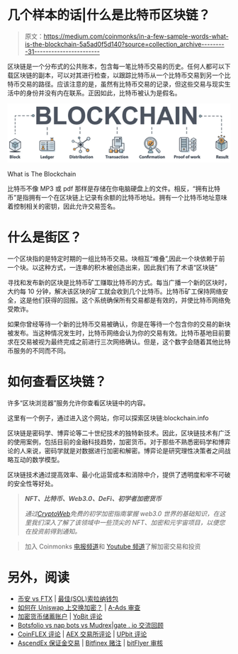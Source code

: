 # 几个样本的话|什么是比特币区块链？

> 原文：<https://medium.com/coinmonks/in-a-few-sample-words-what-is-the-blockchain-5a5ad0f5d140?source=collection_archive---------31----------------------->

区块链是一个分布式的公共账本，包含每一笔比特币交易的历史。任何人都可以下载区块链的副本，可以对其进行检查，以跟踪比特币从一个比特币交易到另一个比特币交易的路径。应该注意的是，虽然有比特币交易的记录，但这些交易与现实生活中的身份并没有内在联系。正因如此，比特币被认为是假名。

![](img/0698bb76f5a9e86c4839da473536c27f.png)

What is The Blockchain

比特币不像 MP3 或 pdf 那样是存储在你电脑硬盘上的文件。相反，“拥有比特币”是指拥有一个在区块链上记录有余额的比特币地址。拥有一个比特币地址意味着控制相关的密钥，因此允许交易签名。

# 什么是街区？

一个区块指的是特定时期的一组比特币交易。块相互“堆叠”,因此一个块依赖于前一个块。以这种方式，一连串的积木被创造出来，因此我们有了术语“区块链”

寻找和发布新的区块是比特币矿工赚取比特币的方式。每当广播一个新的区块时，大约每 10 分钟，解决该区块的矿工就会收到几个比特币。比特币矿工保持网络安全，这是他们获得的回报。这个系统确保所有交易都是有效的，并使比特币网络免受欺诈。

如果你曾经等待一个新的比特币交易被确认，你是在等待一个包含你的交易的新块被发布。当这种情况发生时，比特币网络会认为你的交易有效。比特币基地目前要求在交易被视为最终完成之前进行三次网络确认。但是，这个数字会随着其他比特币服务的不同而不同。

# **如何查看区块链？**

许多“区块浏览器”服务允许你查看区块链中的内容。

这里有一个例子，通过进入这个网站，你可以探索区块链:blockchain.info

区块链是密码学、博弈论等二十世纪技术的独特新技术。因此，区块链技术有广泛的使用案例，包括目前的金融科技趋势，加密货币。对于那些不熟悉密码学和博弈论的人来说，密码学就是对数据进行加密和解密。博弈论是研究理性决策者之间战略互动的数学模型。

区块链技术通过提高效率、最小化运营成本和消除中介，提供了透明度和牢不可破的安全性等好处。

> ***NFT、比特币、Web3.0、DeFi、初学者加密货币***
> 
> *通过*[*CryptoWeb*](http://cryptoweb.wiki/)*免费的初学加密指南掌握 web3.0 世界的基础知识，在这里我们深入了解了该领域中一些顶尖的 NFT、加密和元宇宙项目，以便您在投资前得到通知。*

> 加入 Coinmonks [电报频道](https://t.me/coincodecap)和 [Youtube 频道](https://www.youtube.com/c/coinmonks/videos)了解加密交易和投资

# 另外，阅读

*   [币安 vs FTX](https://coincodecap.com/binance-vs-ftx) | [最佳(SOL)索拉纳钱包](https://coincodecap.com/solana-wallets)
*   [如何在 Uniswap 上交换加密？](https://coincodecap.com/swap-crypto-on-uniswap) | [A-Ads 审查](https://coincodecap.com/a-ads-review)
*   [加密货币储蓄账户](/coinmonks/cryptocurrency-savings-accounts-be3bc0feffbf) | [YoBit 评论](/coinmonks/yobit-review-175464162c62)
*   [Botsfolio vs nap bots vs Mudrex](/coinmonks/botsfolio-vs-napbots-vs-mudrex-c81344970c02)|[gate . io 交流回顾](/coinmonks/gate-io-exchange-review-61bf87b7078f)
*   [CoinFLEX 评论](https://coincodecap.com/coinflex-review) | [AEX 交易所评论](https://coincodecap.com/aex-exchange-review) | [UPbit 评论](https://coincodecap.com/upbit-review)
*   [AscendEx 保证金交易](https://coincodecap.com/ascendex-margin-trading) | [Bitfinex 赌注](https://coincodecap.com/bitfinex-staking) | [bitFlyer 审核](https://coincodecap.com/bitflyer-review)
